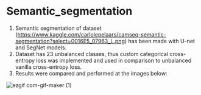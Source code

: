 # Semantic_segmentation

1. Semantic segmentation of dataset (https://www.kaggle.com/carlolepelaars/camseq-semantic-segmentation?select=0016E5_07963_L.png) has been made with U-net and SegNet models.
2. Dataset has 23 unbalanced classes, thus custom categorical cross-entropy loss was implemented and used in comparison to unbalanced vanilla cross-entropy loss.
3. Results were compared and performed at the images below: 

![ezgif com-gif-maker (1)](https://user-images.githubusercontent.com/71853448/114216021-01781a80-996f-11eb-9006-b72f3f1c476d.gif)
